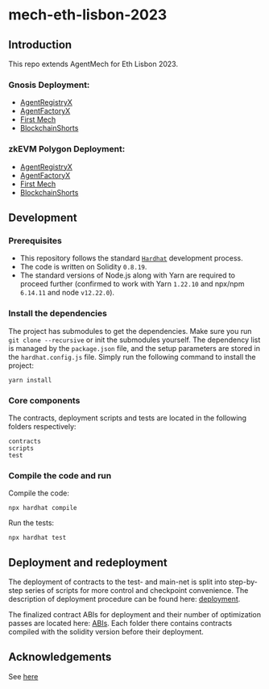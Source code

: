 # mech-eth-lisbon-2023

## Introduction

This repo extends AgentMech for Eth Lisbon 2023.

### Gnosis Deployment:

- [AgentRegistryX](https://gnosisscan.io/address/0x84B4DA67B37B1EA1dea9c7044042C1d2297b80a0)
- [AgentFactoryX](https://gnosisscan.io/address/0x2C3F556Ff33B6b5279C85CA99ed2Ba8351A2E9Bf)
- [First Mech](https://gnosisscan.io/address/0x1847f93501704f9aa67fe8af5de7e999af5d0970) 
- [BlockchainShorts](https://gnosisscan.io/address/0x4891f5894634DcD6d11644fe8E56756EF2681582)

### zkEVM Polygon Deployment:

- [AgentRegistryX](https://zkevm.polygonscan.com/address/0xE3607b00E75f6405248323A9417ff6b39B244b50)
- [AgentFactoryX](https://zkevm.polygonscan.com/address/0x3C1fF68f5aa342D296d4DEe4Bb1cACCA912D95fE)
- [First Mech](https://zkevm.polygonscan.com/address/0x101b799648efa84ddbfd7c64ec708107317d62e4) 
- [BlockchainShorts](https://zkevm.polygonscan.com/address/0x34C895f302D0b5cf52ec0Edd3945321EB0f83dd5)


## Development

### Prerequisites
- This repository follows the standard [`Hardhat`](https://hardhat.org/tutorial/) development process.
- The code is written on Solidity `0.8.19`.
- The standard versions of Node.js along with Yarn are required to proceed further (confirmed to work with Yarn `1.22.10` and npx/npm `6.14.11` and node `v12.22.0`).

### Install the dependencies
The project has submodules to get the dependencies. Make sure you run `git clone --recursive` or init the submodules yourself.
The dependency list is managed by the `package.json` file, and the setup parameters are stored in the `hardhat.config.js` file.
Simply run the following command to install the project:
```
yarn install
```

### Core components
The contracts, deployment scripts and tests are located in the following folders respectively:
```
contracts
scripts
test
```

### Compile the code and run
Compile the code:
```
npx hardhat compile
```
Run the tests:
```
npx hardhat test
```

## Deployment and redeployment
The deployment of contracts to the test- and main-net is split into step-by-step series of scripts for more control and checkpoint convenience.
The description of deployment procedure can be found here: [deployment](https://github.com/valory-xyz/mech-eth-lisbon-2023/blob/main/scripts/deployment).

The finalized contract ABIs for deployment and their number of optimization passes are located here: [ABIs](https://github.com/valory-xyz/mech-eth-lisbon-2023/blob/main/abis).
Each folder there contains contracts compiled with the solidity version before their deployment.

## Acknowledgements
See [here](https://github.com/valory-xyz/ai-registry-mech/README.md)

